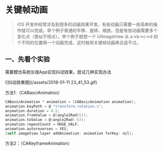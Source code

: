 

<h1>关键帧动画</h1>




> iOS 开发中经常涉及到很多的动画效果开发，有些动画只需要一些简单的操作就可以完成。举个例子普通的平移、旋转、缩放。但是有些动画需要多个变化点（类似于拐点）。举个例子就想一个 UIImageView 从 a-&gt;b-&gt;c-&gt;d 四个不同的位置用一个动画完成，这时候用关键帧动画再合适不过。




<h2>一、先看个实验</h2>


<p>需要模仿系统长按App实现抖动效果，尝试几种实现办法</p>

![抖动效果图](/assets/2018-01-11 23_41_53.gif)
<p>方法1:（CABasciAnimation）</p>

```objective-c
CABasicAnimation * animation = [CABasicAnimation animation];
animation.keyPath = @ "transform.rotation.z";
animation.duration = 0.2;
animation.fromValue = @(angle2Rad(5));
animation.toValue = @(angle2Rad(-5));
animation.repeatCount = HUGE_VALF;
animation.autoreverses = YES;
[self.imageView.layer addAnimation: animation forKey: nil];
```


<p>方法2：（CAKeyframeAnimation）</p>

```objective-c


```





